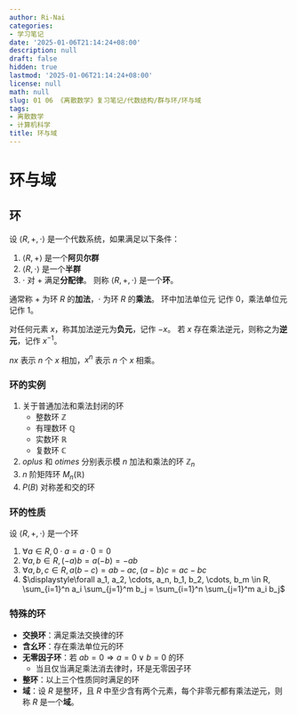 ```yaml
---
author: Ri-Nai
categories:
- 学习笔记
date: '2025-01-06T21:14:24+08:00'
description: null
draft: false
hidden: true
lastmod: '2025-01-06T21:14:24+08:00'
license: null
math: null
slug: 01 06 《离散数学》复习笔记/代数结构/群与环/环与域
tags:
- 离散数学
- 计算机科学
title: 环与域
---
```


# 环与域
## 环
设 $\langle R, +, \cdot \rangle$ 是一个代数系统，如果满足以下条件：
1. $\langle R, + \rangle$ 是一个**阿贝尔群**
2. $\langle R, \cdot \rangle$ 是一个**半群**
3. $\cdot$ 对 $+$ 满足**分配律**。
则称 $\langle R, +, \cdot \rangle$ 是一个**环**。

通常称 $+$ 为环 $R$ 的**加法**，$\cdot$ 为环 $R$ 的**乘法**。
环中加法单位元 记作 $0$，乘法单位元记作 $1$。

对任何元素 $x$，称其加法逆元为**负元**，记作 $-x$。
若 $x$ 存在乘法逆元，则称之为**逆元**，记作 $x^{-1}$。

$nx$ 表示 $n$ 个 $x$ 相加，$x^n$ 表示 $n$ 个 $x$ 相乘。

### 环的实例
1. 关于普通加法和乘法封闭的环
    - 整数环 $\mathbb{Z}$
    - 有理数环 $\mathbb{Q}$
    - 实数环 $\mathbb{R}$
    - 复数环 $\mathbb{C}$
2. $oplus$ 和 $otimes$ 分别表示模 $n$ 加法和乘法的环 $\mathbb{Z}_n$
3. $n$ 阶矩阵环 $M_n(\mathbb{R})$
4. $P(B)$ 对称差和交的环

### 环的性质
设 $\langle R, +, \cdot \rangle$ 是一个环
1. $\forall a \in R, 0 \cdot a = a \cdot 0 = 0$
2. $\forall a, b \in R, (-a)b = a(-b) = -ab$
3. $\forall a, b, c \in R, a(b - c) = ab - ac, (a - b)c = ac - bc$
4. $\displaystyle\forall a_1, a_2, \cdots, a_n, b_1, b_2, \cdots, b_m \in R, \sum_{i=1}^n a_i \sum_{j=1}^m b_j = \sum_{i=1}^n \sum_{j=1}^m a_i b_j$

### 特殊的环
- **交换环**：满足乘法交换律的环
- **含幺环**：存在乘法单位元的环
- **无零因子环**：若 $ab = 0 \Rightarrow a = 0 \lor b = 0$ 的环
    - 当且仅当满足乘法消去律时，环是无零因子环
- **整环**：以上三个性质同时满足的环
- **域**：设 $R$ 是整环，且 $R$ 中至少含有两个元素，每个非零元都有乘法逆元，则称 $R$ 是一个**域**。
